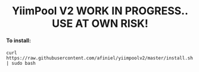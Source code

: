 <h1 align="center">YiimPool V2 WORK IN PROGRESS.. USE AT OWN RISK!</h1>


<h4 align="left">To install:</h4>

```
curl https://raw.githubusercontent.com/afiniel/yiimpoolv2/master/install.sh | sudo bash

```